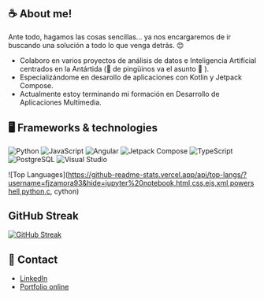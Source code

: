

## ☕ About me! 

Ante todo, hagamos las cosas sencillas... ya nos encargaremos de ir buscando una solución a todo lo que venga detrás. 😊

- Colaboro en varios proyectos de análisis de datos e Inteligencia Artificial centrados en la Antártida (🐧 de pingüinos va el asunto 🐧 ).
- Especializándome en desarollo de aplicaciones con Kotlin y Jetpack Compose.
- Actualmente estoy terminando mi formación en Desarrollo de Aplicaciones Multimedia.

## 🖥️ Frameworks & technologies

![Python](https://img.icons8.com/fluency/48/000000/python.png)
![JavaScript](https://img.icons8.com/fluency/48/000000/javascript.png)
![Angular](https://img.icons8.com/fluency/48/000000/angularjs.png)
![Jetpack Compose](https://img.icons8.com/fluency/48/000000/android.png) <!-- Jetpack Compose -->
![TypeScript](https://img.icons8.com/fluency/48/000000/typescript.png)
![PostgreSQL](https://img.icons8.com/fluency/48/000000/database.png) <!-- Reemplazo -->
![Visual Studio](https://img.icons8.com/fluency/48/000000/visual-studio.png)

![Top Languages](https://github-readme-stats.vercel.app/api/top-langs/?username=fjzamora93&hide=jupyter%20notebook,html,css,ejs,xml,powershell,python,c, cython)

## GitHub Streak

[![GitHub Streak](https://streak-stats.demolab.com?user=fjzamora93)](https://git.io/streak-stats)


## 📧 Contact
- [LinkedIn](https://www.linkedin.com/in/fjzamora/)
- [Portfolio online](https://fjzamora93.github.io/Portfolio/)
